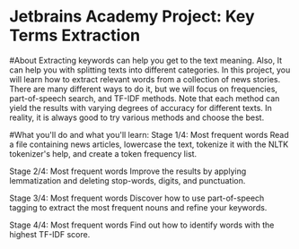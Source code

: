 # Jetbrains Academy Project: Key Terms Extraction

#About
Extracting keywords can help you get to the text meaning. Also, It can help you with splitting texts into different categories. In this project, you will learn how to extract relevant words from a collection of news stories. There are many different ways to do it, but we will focus on frequencies, part-of-speech search, and TF-IDF methods. Note that each method can yield the results with varying degrees of accuracy for different texts. In reality, it is always good to try various methods and choose the best.

#What you'll do and what you'll learn: 
Stage 1/4: Most frequent words
Read a file containing news articles, lowercase the text, tokenize it with the NLTK tokenizer's help, and create a token frequency list.

Stage 2/4: Most frequent words
Improve the results by applying lemmatization and deleting stop-words, digits, and punctuation. 

Stage 3/4: Most frequent words
Discover how to use part-of-speech tagging to extract the most frequent nouns and refine your keywords.

Stage 4/4: Most frequent words
Find out how to identify words with the highest TF-IDF score. 
